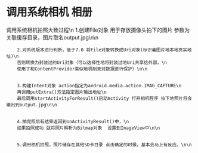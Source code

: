 # 调用系统相机  相册
  调用系统相机拍照大致过程\n
        1.创建File对象 用于存放摄像头拍下的图片 参数为关联缓存目录，图片取名output.jpg\n\n


        2.对系统版本进行判断，低于7.0 将File对象转换成Uri对象(标识着图片地本地真实地址)\n
        否则转换为封装过的Uri对象（可以选择性地将封装过地Uri共享给外部，\n
        使用了和ContentProvider类似地机制来对数据进行保护）\n\n


        3.构建Intent对象 action指定为android.media.action.IMAG_CAPTURE\n
        再调用putExtra()方法指定图片输出地址\n
        最后调用startActivityForResult()启动Activity 打开相机程序 拍下地照片将会输出到output.jpg\n\n


        4.拍完照后有结果返回到onActivityResult()中，\n
        如果拍照成功 就将照片解析为Bitmap对象  设置到ImageView中\n\n

        
        5.调用相机拍照，照片储存在其他SD卡目录 点击确定的时候，基本会马上有反应。\n\n
